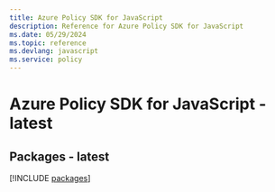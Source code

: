 ```yaml
---
title: Azure Policy SDK for JavaScript
description: Reference for Azure Policy SDK for JavaScript
ms.date: 05/29/2024
ms.topic: reference
ms.devlang: javascript
ms.service: policy
---
```

# Azure Policy SDK for JavaScript - latest
## Packages - latest
[!INCLUDE [packages](policy-index.md)]